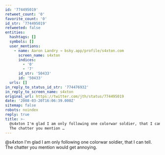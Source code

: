 ```yaml
---
id: '774495019'
retweet_count: '0'
favorite_count: '0'
id_str: '774495019'
retweeted: false
entities:
  hashtags: []
  symbols: []
  user_mentions:
    - name: Aaron Landry → bsky.app/profile/s4xton.com
      screen_name: s4xton
      indices:
        - '0'
        - '7'
      id_str: '50433'
      id: '50433'
  urls: []
in_reply_to_status_id_str: '774476932'
in_reply_to_screen_name: s4xton
original_url: https://twitter.com/jth/status/774495019
date: '2008-03-20T16:06:39.000Z'
sitemap: false
robots: noindex
reply: true
title: >-
  @s4xton I'm glad I am only following one colorwar soldier, that I can tell.
  The chatter you mention …
---
```


@s4xton I'm glad I am only following one colorwar soldier, that I can tell. The chatter you mention would get annoying.